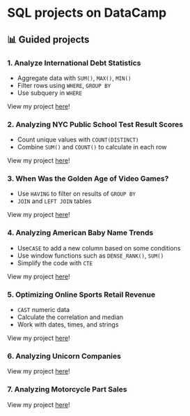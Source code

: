 # SQL projects on DataCamp
## 📊 Guided projects

### 1. Analyze International Debt Statistics
* Aggregate data with ```SUM()```, ```MAX()```, ```MIN()```
* Filter rows using ```WHERE```, ```GROUP BY```
* Use subquery in ```WHERE``` 

View my project [here]()!

### 2. Analyzing NYC Public School Test Result Scores
* Count unique values with ```COUNT(DISTINCT)``` 
* Combine ```SUM()``` and ```COUNT()``` to calculate in each row


View my project [here]()!

### 3. When Was the Golden Age of Video Games?
* Use ```HAVING``` to filter on results of ```GROUP BY```
* ```JOIN``` and ```LEFT JOIN``` tables

View my project [here]()!

### 4. Analyzing American Baby Name Trends
* Use```CASE``` to add a new column based on some conditions
* Use window functions such as ```DENSE_RANK()```, ```SUM()```
* Simplify the code with ```CTE```

View my project [here]()!

### 5. Optimizing Online Sports Retail Revenue
* ```CAST``` numeric data
* Calculate the correlation and median 
* Work with dates, times, and strings

View my project [here]()!


### 6. Analyzing Unicorn Companies

View my project [here]()!

### 7. Analyzing Motorcycle Part Sales

View my project [here]()!
